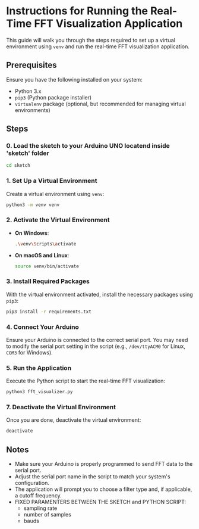 # Instructions for Running the Real-Time FFT Visualization Application

This guide will walk you through the steps required to set up a virtual environment using `venv` and run the real-time FFT visualization application.

## Prerequisites

Ensure you have the following installed on your system:
- Python 3.x
- `pip3` (Python package installer)
- `virtualenv` package (optional, but recommended for managing virtual environments)

## Steps
### 0. Load the sketch to your Arduino UNO locatend inside 'sketch' folder 

```bash
cd sketch
```

### 1. Set Up a Virtual Environment

Create a virtual environment using `venv`:

```bash
python3 -m venv venv
```

### 2. Activate the Virtual Environment

- **On Windows**:

  ```bash
  .\venv\Scripts\activate
  ```

- **On macOS and Linux**:

  ```bash
  source venv/bin/activate
  ```

### 3. Install Required Packages

With the virtual environment activated, install the necessary packages using `pip3`:

```bash
pip3 install -r requirements.txt
```

### 4. Connect Your Arduino

Ensure your Arduino is connected to the correct serial port. You may need to modify the serial port setting in the script (e.g., `/dev/ttyACM0` for Linux, `COM3` for Windows).

### 5. Run the Application

Execute the Python script to start the real-time FFT visualization:

```bash
python3 fft_visualizer.py
```


### 7. Deactivate the Virtual Environment

Once you are done, deactivate the virtual environment:

```bash
deactivate
```

## Notes

- Make sure your Arduino is properly programmed to send FFT data to the serial port.
- Adjust the serial port name in the script to match your system's configuration.
- The application will prompt you to choose a filter type and, if applicable, a cutoff frequency.
- FIXED PARAMENTERS BETWEEN THE SKETCH and PYTHON SCRIPT:
  - sampling rate
  - number of samples
  - bauds
